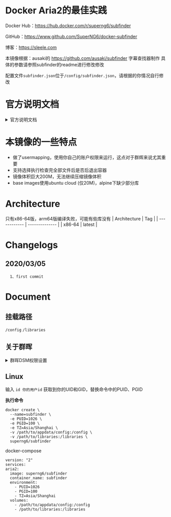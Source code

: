# Docker Aria2的最佳实践
Docker Hub：https://hub.docker.com/r/superng6/subfinder

GitHub：https://www.github.com/SuperNG6/docker-subfinder

博客：https://sleele.com


 本镜像根据：ausaki的 https://github.com/ausaki/subfinder 字幕查找器制作
 具体的参数请参照subfinder的readme进行修改修改

 配置文件`subfinder.json`位于`/config/subfinder.json`，请根据的你情况自行修改

 # 官方说明文档
 <details>
   <summary>官方说明文档</summary>

 | 参数              | 含义                                                                                               | 必需                                               |
| ----------------- | -------------------------------------------------------------------------------------------------- | -------------------------------------------------- |
| `-l, --languages` | 指定字幕语言，可同时指定多个。每个字幕查找器支持的语言不相同。具体支持的语言请看下文。             | 否，subfinder 默认会下载字幕查找器找到的所有字幕。 |
| `-e, --exts`      | 指定字幕文件格式，可同时指定多个。每个字幕查找器支持的文件格式不相同。具体支持的文件格式请看下文。 | 否，subfinder 默认会下载字幕查找器找到的所有字幕。 |
| `-m,--method`     | 指定字幕查找器，可同时指定多个。                                                                   | 否，subfinder 默认使用 shooter 查找字幕。          |
| `--video_exts`     | 视频文件的后缀名（包括.，例如.mp4）                                    | 否          |
| `--repeat` | 重复查找字幕，即使本地字幕已存在，默认False。 | 否 |
| `--exclude` | 排除匹配模式的文件或目录，类似于shell的文件匹配模式。详情见下文 | 否 |
| `--api_urls` | 指定字幕搜索器的API URL。详情见下文 | 否 |
| `-c,--conf` | 配置文件                                                                   |否，SubFinder默认从~/.subfinder.json读取。|
| `-s,--silence` | 静默运行，不输出日志                                                                   | 否 |
| `--debug` | 调试模式，输出调试日志                                                                   | 否 |
| `-h,--help` | 显示帮助信息                                                                   | 否|

- `--exclude`, 支持的匹配模式类似于shell，`*` 匹配任意长度的字符串，`?` 匹配一个字符，`[CHARS]`匹配CHARS中的任一字符。例如：

   - 排除包含`abc`的目录：`--exclude '*abc*/'`。注意添加单引号，防止shell对其进行扩展。

   - 排除包含`abc`的文件：`--exclude '*abc*'`。注意和上个例子的区别，匹配目录时结尾有`/`目录分隔符，匹配文件则没有。


- `--api_urls`

   [字幕库](http://www.zimuku.la)的链接不太稳定，有时候会更换域名，因此提供`--api_urls`选项自定义API URL，以防域名或链接变动。

   `--api_urls`只接收JSON格式的字符串。

   获取正确的API URL的方法：

   - 字幕库的API一般形如 http://www.zimuku.la/search， 这个URL就是网页端“搜索”功能的URL。

   - 字幕组的API一般形如 http://www.zmz2019.com/search， 这个URL同样是网页端“搜索”功能的URL。

   - 射手网的API比较稳定，一般不会变动。

   配置示例：

   ```
   {
      // 设置字幕库的API
      "zimuku": "http://www.zimuku.la/search",
      // 设置字幕组的API
      "zimuzu": "http://www.zmz2019.com/search",
      // 设置字幕组获取字幕下载链接的API
      "zimuzu_subtitle_api_url": "http://got001.com/api/v1/static/subtitle/detail"
   }
   ```

支持的语言和文件格式：

| 字幕查找器 | 语言                                | 文件格式       |
| ---------- | ----------------------------------- | -------------- |
| shooter    | ['zh', 'en']                        | ['ass', 'srt'] |
| zimuku     | ['zh_chs', 'zh_cht', 'en', 'zh_en'] | ['ass', 'srt'] |
| zimuzu     | ['zh_chs', 'zh_cht', 'en', 'zh_en'] | ['ass', 'srt'] |

语言代码：

| 代码   | 含义               |
| ------ | ------------------ |
| zh     | 中文，简体或者繁体 |
| en     | 英文               |
| zh_chs | 简体中文           |
| zh_cht | 繁体中文           |
| zh_en  | 双语               |

### 配置文件

配置文件是JSON格式的，支持命令行中的所有选项。命令行中指定的选项优先级高于配置文件的。

配置文件中的key一一对应于命令行选项，例如`-m，--method`对应的key为`method`。

示例：

```json
{
   "languages": ["zh", "en", "zh_chs"],
   "exts": ["ass", "srt"],
   "method": ["shooter", "zimuzu", "zimuku"],
   "video_exts": [".mp4", ".mkv", ".iso"],
   "exclude": ["excluded_path/", "*abc.mp4"],
   "api_urls": {
      // 设置字幕库的API
      "zimuku": "http://www.zimuku.la/search",
      // 设置字幕组的API
      "zimuzu": "http://www.zmz2019.com/search",
      // 设置字幕组获取字幕下载链接的API
      "zimuzu_subtitle_api_url": "http://got001.com/api/v1/static/subtitle/detail"
   }
}
```

</details>

# 本镜像的一些特点
- 做了usermapping，使用你自己的账户权限来运行，这点对于群辉来说尤其重要
- 支持选择执行检查完全部文件后是否后退出容器
- 镜像体积巨大200M，无法继续压缩镜像体积
- base images使用ubuntu cloud (仅20M)，alpine下缺少部分库


# Architecture
只有x86-64版，arm64版编译失败，可能有些库没有
| Architecture | Tag            |
| ------------ | -------------- |
| x86-64       | latest         |


# Changelogs
## 2020/03/05

      1、first commit


# Document

## 挂载路径
``/config`` ``/libraries``

## 关于群晖

 <details>
   <summary>群晖DSM权限设置</summary>

群晖用户请使用你当前的用户SSH进系统，输入 ``id 你的用户id`` 获取到你的UID和GID并输入进去

![nwmkxT](https://cdn.jsdelivr.net/gh/SuperNG6/pic@master/uPic/nwmkxT.jpg)
![1d5oD8](https://cdn.jsdelivr.net/gh/SuperNG6/pic@master/uPic/1d5oD8.jpg)
![JiGtJA](https://cdn.jsdelivr.net/gh/SuperNG6/pic@master/uPic/JiGtJA.jpg)

### 权限管理设置
对你的``docker配置文件夹的根目录``进行如图操作，``你的下载文件夹的根目录``进行相似操作，去掉``管理``这个权限，只给``写入``,``读取``权限
![r4dsfV](https://cdn.jsdelivr.net/gh/SuperNG6/pic@master/uPic/r4dsfV.jpg)

 </details>

## Linux

输入 ``id 你的用户id`` 获取到你的UID和GID，替换命令中的PUID、PGID

__执行命令__
````
docker create \
  --name=subfinder \
  -e PUID=1026 \
  -e PGID=100 \
  -e TZ=Asia/Shanghai \
  -v /path/to/appdata/config:/config \
  -v /path/to/libraries:/libraries \
  superng6/subfinder
  ````
docker-compose  
  ````
  version: "2"
services:
  aria2:
    image: superng6/subfinder
    container_name: subfinder
    environment:
      - PUID=1026
      - PGID=100
      - TZ=Asia/Shanghai
    volumes:
      - /path/to/appdata/config:/config
      - /path/to/libraries:/libraries
````
